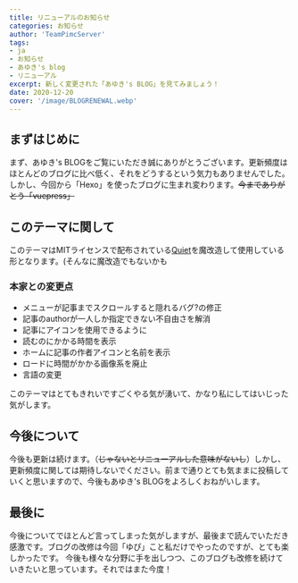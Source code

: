 ```yaml
---
title: リニューアルのお知らせ
categories: お知らせ
author: 'TeamPimcServer'
tags:
- ja
- お知らせ
- あゆき's blog
- リニューアル
excerpt: 新しく変更された「あゆき's BLOG」を見てみましょう！
date: 2020-12-20
cover: '/image/BLOGRENEWAL.webp'
---
```


## まずはじめに

まず、あゆき's BLOGをご覧にいただき誠にありがとうございます。更新頻度はほとんどのブログに比べ低く、それをどうするという気力もありませんでした。
しかし、今回から「Hexo」を使ったブログに生まれ変わります。~~今までありがとう「vuepress」~~

## このテーマに関して

このテーマはMITライセンスで配布されている[Quiet](https://github.com/qiaobug/hexo-theme-quiet)を魔改造して使用している形となります。(そんなに魔改造でもないかも

### 本家との変更点

- メニューが記事までスクロールすると隠れるバグ?の修正
- 記事のauthorが一人しか指定できない不自由さを解消
- 記事にアイコンを使用できるように
- 読むのにかかる時間を表示
- ホームに記事の作者アイコンと名前を表示
- ロードに時間がかかる画像系を廃止
- 言語の変更

このテーマはとてもきれいですごくやる気が湧いて、かなり私にしてはいじった気がします。

## 今後について

今後も更新は続けます。（~~じゃないとリニューアルした意味がないし~~）しかし、更新頻度に関しては期待しないでください。前まで通りとても気ままに投稿していくと思いますので、今後もあゆき's BLOGをよろしくおねがいします。

## 最後に

今後についてでほとんど言ってしまった気がしますが、最後まで読んでいただき感激です。ブログの改修は今回「ゆぴ」こと私だけでやったのですが、とても楽しかったです。
今後も様々な分野に手を出しつつ、このブログも改修を続けていきたいと思っています。それではまた今度！
